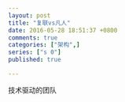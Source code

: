 ```yaml
---
layout: post
title: "复联vs凡人"
date: 2016-05-28 18:51:37 +0800
comments: true
categories: ["架构",]
series: ["s 0"]
published: true

---
```


技术驱动的团队